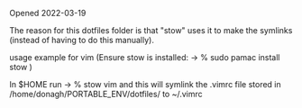 Opened 2022-03-19

The reason for this dotfiles folder is that "stow" uses it to make the symlinks (instead of having to do this manually).

usage example for vim
(Ensure stow is installed: -> % sudo pamac install  stow )

In $HOME run
-> %  stow vim
and this will symlink the .vimrc file stored in /home/donagh/PORTABLE_ENV/dotfiles/ to ~/.vimrc





